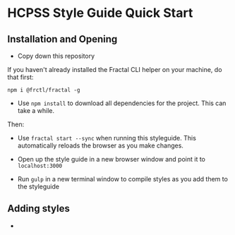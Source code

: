 # HCPSS Style Guide Quick Start

## Installation and Opening

- Copy down this repository

If you haven't already installed the Fractal CLI helper on your machine, do that first:

```shell
npm i @frctl/fractal -g
```

- Use `npm install` to download all dependencies for the project. This can take a while.

Then:

- Use `fractal start --sync` when running this styleguide. This automatically reloads the browser as you make changes.

- Open up the style guide in a new browser window and point it to `localhost:3000`

- Run `gulp` in a new terminal window to compile styles as you add them to the styleguide

## Adding styles

- 